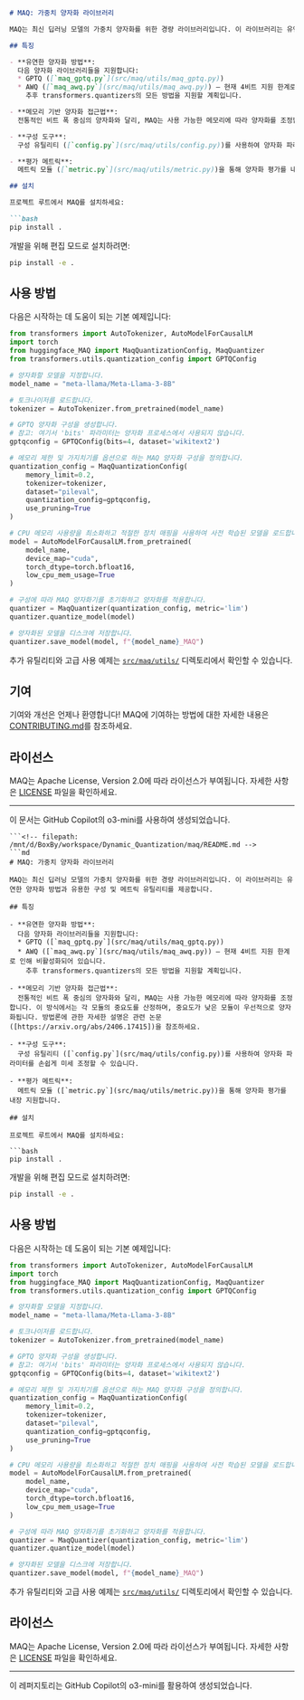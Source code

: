 ```md
# MAQ: 가중치 양자화 라이브러리

MAQ는 최신 딥러닝 모델의 가중치 양자화를 위한 경량 라이브러리입니다. 이 라이브러리는 유연한 양자화 방법과 유용한 구성 및 메트릭 유틸리티를 제공합니다.

## 특징

- **유연한 양자화 방법**:  
  다음 양자화 라이브러리들을 지원합니다:
  * GPTQ ([`maq_gptq.py`](src/maq/utils/maq_gptq.py))
  * AWQ ([`maq_awq.py`](src/maq/utils/maq_awq.py)) – 현재 4비트 지원 한계로 인해 비활성화되어 있습니다.  
    추후 transformers.quantizers의 모든 방법을 지원할 계획입니다.

- **메모리 기반 양자화 접근법**:  
  전통적인 비트 폭 중심의 양자화와 달리, MAQ는 사용 가능한 메모리에 따라 양자화를 조정합니다. 이 방식에서는 각 모듈의 중요도를 산정하며, 중요도가 낮은 모듈이 우선적으로 양자화됩니다. 방법론에 관한 자세한 설명은 관련 논문 ([https://arxiv.org/abs/2406.17415])을 참조하세요.

- **구성 도구**:  
  구성 유틸리티 ([`config.py`](src/maq/utils/config.py))를 사용하여 양자화 파라미터를 손쉽게 미세 조정할 수 있습니다.

- **평가 메트릭**:  
  메트릭 모듈 ([`metric.py`](src/maq/utils/metric.py))을 통해 양자화 평가를 내장 지원합니다.

## 설치

프로젝트 루트에서 MAQ를 설치하세요:

```bash
pip install .
```

개발을 위해 편집 모드로 설치하려면:

```bash
pip install -e .
```

## 사용 방법

다음은 시작하는 데 도움이 되는 기본 예제입니다:

```python
from transformers import AutoTokenizer, AutoModelForCausalLM
import torch
from huggingface_MAQ import MaqQuantizationConfig, MaqQuantizer
from transformers.utils.quantization_config import GPTQConfig

# 양자화할 모델을 지정합니다.
model_name = "meta-llama/Meta-Llama-3-8B"

# 토크나이저를 로드합니다.
tokenizer = AutoTokenizer.from_pretrained(model_name)

# GPTQ 양자화 구성을 생성합니다.
# 참고: 여기서 'bits' 파라미터는 양자화 프로세스에서 사용되지 않습니다.
gptqconfig = GPTQConfig(bits=4, dataset='wikitext2')

# 메모리 제한 및 가지치기를 옵션으로 하는 MAQ 양자화 구성을 정의합니다.
quantization_config = MaqQuantizationConfig(
    memory_limit=0.2,
    tokenizer=tokenizer,
    dataset="pileval",
    quantization_config=gptqconfig,
    use_pruning=True
)

# CPU 메모리 사용량을 최소화하고 적절한 장치 매핑을 사용하여 사전 학습된 모델을 로드합니다.
model = AutoModelForCausalLM.from_pretrained(
    model_name,
    device_map="cuda",
    torch_dtype=torch.bfloat16,
    low_cpu_mem_usage=True
)

# 구성에 따라 MAQ 양자화기를 초기화하고 양자화를 적용합니다.
quantizer = MaqQuantizer(quantization_config, metric='lim')
quantizer.quantize_model(model)

# 양자화된 모델을 디스크에 저장합니다.
quantizer.save_model(model, f"{model_name}_MAQ")
```

추가 유틸리티와 고급 사용 예제는 [`src/maq/utils/`](src/maq/utils/) 디렉토리에서 확인할 수 있습니다.

## 기여

기여와 개선은 언제나 환영합니다! MAQ에 기여하는 방법에 대한 자세한 내용은 [CONTRIBUTING.md](./CONTRIBUTING.md)를 참조하세요.

## 라이선스

MAQ는 Apache License, Version 2.0에 따라 라이선스가 부여됩니다. 자세한 사항은 [LICENSE](./LICENSE) 파일을 확인하세요.

---

이 문서는 GitHub Copilot의 o3-mini를 사용하여 생성되었습니다.
```
```<!-- filepath: /mnt/d/BoxBy/workspace/Dynamic_Quantization/maq/README.md -->
```md
# MAQ: 가중치 양자화 라이브러리

MAQ는 최신 딥러닝 모델의 가중치 양자화를 위한 경량 라이브러리입니다. 이 라이브러리는 유연한 양자화 방법과 유용한 구성 및 메트릭 유틸리티를 제공합니다.

## 특징

- **유연한 양자화 방법**:  
  다음 양자화 라이브러리들을 지원합니다:
  * GPTQ ([`maq_gptq.py`](src/maq/utils/maq_gptq.py))
  * AWQ ([`maq_awq.py`](src/maq/utils/maq_awq.py)) – 현재 4비트 지원 한계로 인해 비활성화되어 있습니다.  
    추후 transformers.quantizers의 모든 방법을 지원할 계획입니다.

- **메모리 기반 양자화 접근법**:  
  전통적인 비트 폭 중심의 양자화와 달리, MAQ는 사용 가능한 메모리에 따라 양자화를 조정합니다. 이 방식에서는 각 모듈의 중요도를 산정하며, 중요도가 낮은 모듈이 우선적으로 양자화됩니다. 방법론에 관한 자세한 설명은 관련 논문 ([https://arxiv.org/abs/2406.17415])을 참조하세요.

- **구성 도구**:  
  구성 유틸리티 ([`config.py`](src/maq/utils/config.py))를 사용하여 양자화 파라미터를 손쉽게 미세 조정할 수 있습니다.

- **평가 메트릭**:  
  메트릭 모듈 ([`metric.py`](src/maq/utils/metric.py))을 통해 양자화 평가를 내장 지원합니다.

## 설치

프로젝트 루트에서 MAQ를 설치하세요:

```bash
pip install .
```

개발을 위해 편집 모드로 설치하려면:

```bash
pip install -e .
```

## 사용 방법

다음은 시작하는 데 도움이 되는 기본 예제입니다:

```python
from transformers import AutoTokenizer, AutoModelForCausalLM
import torch
from huggingface_MAQ import MaqQuantizationConfig, MaqQuantizer
from transformers.utils.quantization_config import GPTQConfig

# 양자화할 모델을 지정합니다.
model_name = "meta-llama/Meta-Llama-3-8B"

# 토크나이저를 로드합니다.
tokenizer = AutoTokenizer.from_pretrained(model_name)

# GPTQ 양자화 구성을 생성합니다.
# 참고: 여기서 'bits' 파라미터는 양자화 프로세스에서 사용되지 않습니다.
gptqconfig = GPTQConfig(bits=4, dataset='wikitext2')

# 메모리 제한 및 가지치기를 옵션으로 하는 MAQ 양자화 구성을 정의합니다.
quantization_config = MaqQuantizationConfig(
    memory_limit=0.2,
    tokenizer=tokenizer,
    dataset="pileval",
    quantization_config=gptqconfig,
    use_pruning=True
)

# CPU 메모리 사용량을 최소화하고 적절한 장치 매핑을 사용하여 사전 학습된 모델을 로드합니다.
model = AutoModelForCausalLM.from_pretrained(
    model_name,
    device_map="cuda",
    torch_dtype=torch.bfloat16,
    low_cpu_mem_usage=True
)

# 구성에 따라 MAQ 양자화기를 초기화하고 양자화를 적용합니다.
quantizer = MaqQuantizer(quantization_config, metric='lim')
quantizer.quantize_model(model)

# 양자화된 모델을 디스크에 저장합니다.
quantizer.save_model(model, f"{model_name}_MAQ")
```

추가 유틸리티와 고급 사용 예제는 [`src/maq/utils/`](src/maq/utils/) 디렉토리에서 확인할 수 있습니다.

## 라이선스

MAQ는 Apache License, Version 2.0에 따라 라이선스가 부여됩니다. 자세한 사항은 [LICENSE](./LICENSE) 파일을 확인하세요.

---

이 레퍼지토리는 GitHub Copilot의 o3-mini를 활용하여 생성되었습니다.
```